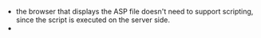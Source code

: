 - the browser that displays the ASP file doesn't need to support scripting, since the script is executed on the server side.
-
